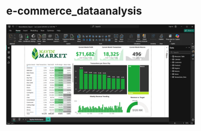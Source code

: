# e-commerce_dataanalysis

![E-Commerce Data Power BI Business Insights](https://github.com/aparna-kiran/e-commerce_dataanalysis/blob/main/ECommerceFinalReport.png "Final Power BI Dashboard")
